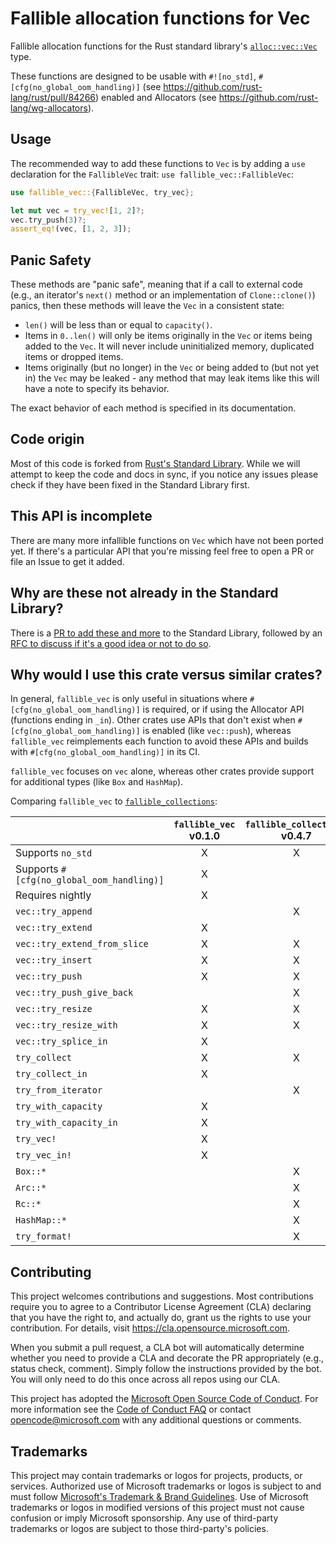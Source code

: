 # Fallible allocation functions for Vec

Fallible allocation functions for the Rust standard library's [`alloc::vec::Vec`](https://doc.rust-lang.org/std/vec/struct.Vec.html) type.

These functions are designed to be usable with `#![no_std]`, `#[cfg(no_global_oom_handling)]` (see
<https://github.com/rust-lang/rust/pull/84266>) enabled and Allocators (see <https://github.com/rust-lang/wg-allocators>).

## Usage

The recommended way to add these functions to `Vec` is by adding a `use` declaration for the
`FallibleVec` trait: `use fallible_vec::FallibleVec`:
```rust
use fallible_vec::{FallibleVec, try_vec};

let mut vec = try_vec![1, 2]?;
vec.try_push(3)?;
assert_eq!(vec, [1, 2, 3]);
```

## Panic Safety

These methods are "panic safe", meaning that if a call to external code (e.g., an iterator's
`next()` method or an implementation of `Clone::clone()`) panics, then these methods will leave the
`Vec` in a consistent state:
* `len()` will be less than or equal to `capacity()`.
* Items in `0..len()` will only be items originally in the `Vec` or items being added to the `Vec`.
  It will never include uninitialized memory, duplicated items or dropped items.
* Items originally (but no longer) in the `Vec` or being added to (but not yet in) the `Vec` may be
  leaked - any method that may leak items like this will have a note to specify its behavior.

The exact behavior of each method is specified in its documentation.

## Code origin

Most of this code is forked from [Rust's Standard Library](https://github.com/rust-lang/rust). While
we will attempt to keep the code and docs in sync, if you notice any issues please check if they
have been fixed in the Standard Library first.

## This API is incomplete

There are many more infallible functions on `Vec` which have not been ported yet. If there's a
particular API that you're missing feel free to open a PR or file an Issue to get it added.

## Why are these not already in the Standard Library?

There is a [PR to add these and more](https://github.com/rust-lang/rust/pull/95051) to the Standard
Library, followed by an [RFC to discuss if it's a good idea or not to do so](https://github.com/rust-lang/rfcs/pull/3271).

## Why would I use this crate versus similar crates?

In general, `fallible_vec` is only useful in situations where `#[cfg(no_global_oom_handling)]` is
required, or if using the Allocator API (functions ending in `_in`). Other crates use APIs that
don't exist when `#[cfg(no_global_oom_handling)]` is enabled (like `vec::push`), whereas
`fallible_vec` reimplements each function to avoid these APIs and builds with `#[cfg(no_global_oom_handling)]`
in its CI.

`fallible_vec` focuses on `vec` alone, whereas other crates provide support for additional types
(like `Box` and `HashMap`).

Comparing `fallible_vec` to [`fallible_collections`](https://crates.io/crates/fallible_collections):

|                                           | `fallible_vec` v0.1.0 | `fallible_collections` v0.4.7 |
|-------------------------------------------|:---------------------:|:-----------------------------:|
| Supports `no_std`                         | X                     | X                             |
| Supports `#[cfg(no_global_oom_handling)]` | X                     |                               |
| Requires nightly                          | X                     |                               |
| `vec::try_append`                         |                       | X                             |
| `vec::try_extend`                         | X                     |                               |
| `vec::try_extend_from_slice`              | X                     | X                             |
| `vec::try_insert`                         | X                     | X                             |
| `vec::try_push`                           | X                     | X                             |
| `vec::try_push_give_back`                 |                       | X                             |
| `vec::try_resize`                         | X                     | X                             |
| `vec::try_resize_with`                    | X                     | X                             |
| `vec::try_splice_in`                      | X                     |                               |
| `try_collect`                             | X                     | X                             |
| `try_collect_in`                          | X                     |                               |
| `try_from_iterator`                       |                       | X                             |
| `try_with_capacity`                       | X                     |                               |
| `try_with_capacity_in`                    | X                     |                               |
| `try_vec!`                                | X                     |                               |
| `try_vec_in!`                             | X                     |                               |
| `Box::*`                                  |                       | X                             |
| `Arc::*`                                  |                       | X                             |
| `Rc::*`                                   |                       | X                             |
| `HashMap::*`                              |                       | X                             |
| `try_format!`                             |                       | X                             |

## Contributing

This project welcomes contributions and suggestions.  Most contributions require you to agree to a
Contributor License Agreement (CLA) declaring that you have the right to, and actually do, grant us
the rights to use your contribution. For details, visit https://cla.opensource.microsoft.com.

When you submit a pull request, a CLA bot will automatically determine whether you need to provide
a CLA and decorate the PR appropriately (e.g., status check, comment). Simply follow the instructions
provided by the bot. You will only need to do this once across all repos using our CLA.

This project has adopted the [Microsoft Open Source Code of Conduct](https://opensource.microsoft.com/codeofconduct/).
For more information see the [Code of Conduct FAQ](https://opensource.microsoft.com/codeofconduct/faq/) or
contact [opencode@microsoft.com](mailto:opencode@microsoft.com) with any additional questions or comments.

## Trademarks

This project may contain trademarks or logos for projects, products, or services. Authorized use of Microsoft 
trademarks or logos is subject to and must follow 
[Microsoft's Trademark & Brand Guidelines](https://www.microsoft.com/en-us/legal/intellectualproperty/trademarks/usage/general).
Use of Microsoft trademarks or logos in modified versions of this project must not cause confusion or imply Microsoft sponsorship.
Any use of third-party trademarks or logos are subject to those third-party's policies.
